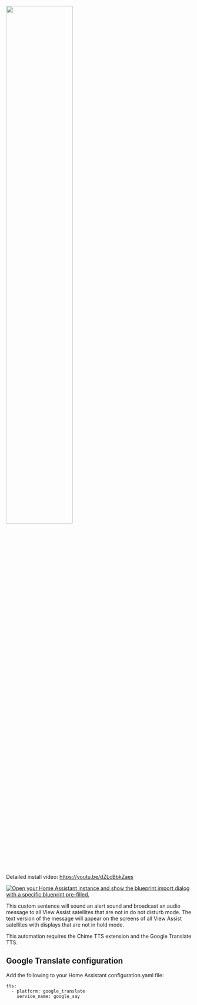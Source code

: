 <a href="https://www.youtube.com/watch?v=dZLcBbkZaes"><img src="https://img.youtube.com/vi/dZLcBbkZaes/mqdefault.jpg" width="60%"></a>

Detailed install video:
https://youtu.be/dZLcBbkZaes

[![Open your Home Assistant instance and show the blueprint import dialog with a specific blueprint pre-filled.](https://my.home-assistant.io/badges/blueprint_import.svg)](https://my.home-assistant.io/redirect/blueprint_import/?blueprint_url=https%3A%2F%2Fraw.githubusercontent.com%2Fdinki%2FView-Assist%2Fmain%2FView+Assist+custom+sentences%2FBroadcast%2Fblueprint-broadcast.yaml)

This custom sentence will sound an alert sound and broadcast an audio message to all View Assist satellites that are not in do not disturb mode.  The text version of the message will appear on the screens of all View Assist satellites with displays that are not in hold mode.

This automation requires the Chime TTS extension and the Google Translate TTS.

## Google Translate configuration
Add the following to your Home Assistant configuration.yaml file:

```
tts:
  - platform: google_translate
    service_name: google_say
```
